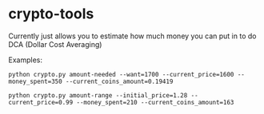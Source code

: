 # crypto-tools

Currently just allows you to estimate how much money you can put in to do DCA (Dollar Cost Averaging)

Examples:

`python crypto.py amount-needed --want=1700 --current_price=1600 --money_spent=350 --current_coins_amount=0.19419`

`python crypto.py amount-range --initial_price=1.28 --current_price=0.99 --money_spent=210 --current_coins_amount=163`
